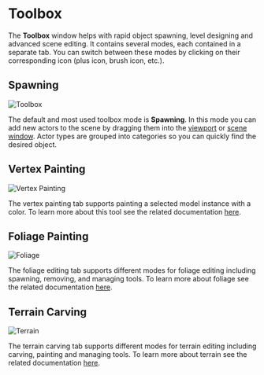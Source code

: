 # Toolbox

The **Toolbox** window helps with rapid object spawning, level designing and advanced scene editing.
It contains several modes, each contained in a separate tab.
You can switch between these modes by clicking on their corresponding icon (plus icon, brush icon, etc.).

## Spawning

![Toolbox](media/toolbox-1.png)

The default and most used toolbox mode is **Spawning**.
In this mode you can add new actors to the scene by dragging them into the [viewport](viewport.md) or [scene window](scene-window.md).
Actor types are grouped into categories so you can quickly find the desired object.

## Vertex Painting

![Vertex Painting](../../graphics/models/media/toolbox-vertex-colors.png)

The vertex painting tab supports painting a selected model instance with a color. To learn more about this tool see the related documentation [here](../../graphics/models/vertex-painting.md).

## Foliage Painting

![Foliage](../../foliage/tutorials/media/edit-foliage-type.png)

The foliage editing tab supports different modes for foliage editing including spawning, removing, and managing tools. To learn more about foliage see the related documentation [here](../../foliage/index.md).

## Terrain Carving

![Terrain](../../terrain/media/sculpt-tool.png)

The terrain carving tab supports different modes for terrain editing including carving, painting and managing tools.
To learn more about terrain see the related documentation [here](../../terrain/index.md).
